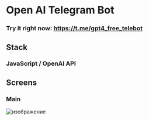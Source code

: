 # Open AI Telegram Bot
### Try it right now: https://t.me/gpt4_free_telebot

## Stack
### JavaScript / OpenAI API

## Screens
### Main
![изображение](https://github.com/khrapunov967/gpt-telegram-bot/assets/112808454/9c45e531-724b-4526-b4c0-89b244d31968)

